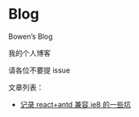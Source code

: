# Blog

Bowen’s Blog

我的个人博客

请各位不要提 issue

文章列表：

-   [记录 react+antd 兼容 ie8 的一些坑](<url(https://github.com/Bowen7/Blog/issues/1)>)

